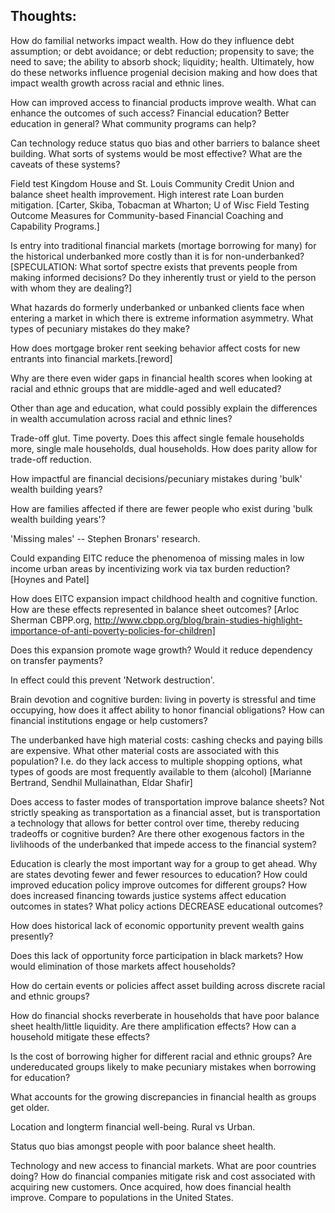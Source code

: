 Thoughts:
---------
How do familial networks impact wealth. How do they influence debt assumption; or debt avoidance; or debt reduction; propensity to save; the need to save; the ability to absorb shock; liquidity; health. Ultimately, how do these networks influence progenial decision making and how does that impact wealth growth across racial and ethnic lines.

How can improved access to financial products improve wealth. What can enhance the outcomes of such access? Financial education? Better education in general? What community programs can help? 

Can technology reduce status quo bias and other barriers to balance sheet building. What sorts of systems would be most effective? What are the caveats of these systems?

Field test Kingdom House and St. Louis Community Credit Union and balance sheet health improvement. High interest rate Loan burden mitigation. [Carter, Skiba, Tobacman at Wharton; U of Wisc Field Testing Outcome Measures for Community-based Financial Coaching and Capability Programs.]

Is entry into traditional financial markets (mortage borrowing for many) for the historical underbanked more costly than it is for non-underbanked? [SPECULATION: What sortof spectre exists that prevents people from making informed decisions? Do they inherently trust or yield to the person with whom they are dealing?]

What hazards do formerly underbanked or unbanked clients face when entering a market in which there is extreme information asymmetry. What types of pecuniary mistakes do they make?

How does mortgage broker rent seeking behavior affect costs for new entrants into financial markets.[reword]

Why are there even wider gaps in financial health scores when looking at racial and ethnic groups that are middle-aged and well educated?

Other than age and education, what could possibly explain the differences in wealth accumulation across racial and ethnic lines?

Trade-off glut. Time poverty. Does this affect single female households more, single male households, dual households. How does parity allow for trade-off reduction.

How impactful are financial decisions/pecuniary mistakes during 'bulk' wealth building years? 

How are families affected if there are fewer people who exist during 'bulk wealth building years'?

'Missing males' -- Stephen Bronars' research.

Could expanding EITC reduce the phenomenoa of missing males in low income urban areas by incentivizing work via tax burden reduction? [Hoynes and Patel]

How does EITC expansion impact childhood health and cognitive function. How are these effects represented in balance sheet outcomes? [Arloc Sherman CBPP.org, http://www.cbpp.org/blog/brain-studies-highlight-importance-of-anti-poverty-policies-for-children]

Does this expansion promote wage growth? Would it reduce dependency on transfer payments?

In effect could this prevent 'Network destruction'.

Brain devotion and cognitive burden: living in poverty is stressful and time occupying, how does it affect ability to honor financial obligations? How can financial institutions engage or help customers?

The underbanked have high material costs: cashing checks and paying bills are expensive. What other material costs are associated with this population? I.e. do they lack access to multiple shopping options, what types of goods are most frequently available to them (alcohol) [Marianne Bertrand, Sendhil Mullainathan, Eldar Shafir]

Does access to faster modes of transportation improve balance sheets? Not strictly speaking as transportation as a financial asset, but is transportation a technology that allows for better control over time, thereby reducing tradeoffs or cognitive burden? Are there other exogenous factors in the livlihoods of the underbanked that impede access to the financial system?

Education is clearly the most important way for a group to get ahead. Why are states devoting fewer and fewer resources to education? How could improved education policy improve outcomes for different groups? How does increased financing towards justice systems affect education outcomes in states? What policy actions DECREASE educational outcomes? 

How does historical lack of economic opportunity prevent wealth gains presently?

Does this lack of opportunity force participation in black markets? How would elimination of those markets affect households?

How do certain events or policies affect asset building across discrete racial and ethnic groups?

How do financial shocks reverberate in households that have poor balance sheet health/little liquidity. Are there amplification effects? How can a household mitigate these effects?

Is the cost of borrowing higher for different racial and ethnic groups? Are undereducated groups likely to make pecuniary mistakes when borrowing for education? 

What accounts for the growing discrepancies in financial health as groups get older.

Location and longterm financial well-being. Rural vs Urban.

Status quo bias amongst people with poor balance sheet health.

Technology and new access to financial markets. What are poor countries doing? How do financial companies mitigate risk and cost associated with acquiring new customers. Once acquired, how does financial health improve. Compare to populations in the United States.
